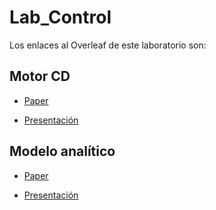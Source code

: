 # Lab_Control

Los enlaces al Overleaf de este laboratorio son:

## Motor CD

* [Paper](https://www.overleaf.com/project/63fa67c7a0939d4bd2f15ee6)

* [Presentación](https://www.overleaf.com/project/63fe29a2cd064765a9a661e5)

## Modelo analítico

* [Paper](https://www.overleaf.com/project/63f53ead14a901f64fddb97b)

* [Presentación](https://www.overleaf.com/2848535845wsfdbsvnfxyd)

